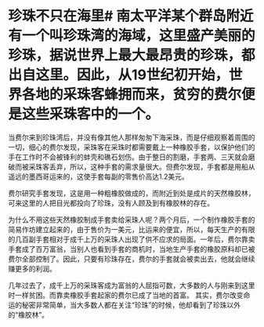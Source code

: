 # 珍珠不只在海里# 南太平洋某个群岛附近有一个叫珍珠湾的海域，这里盛产美丽的珍珠，据说世界上最大最昂贵的珍珠，都出自这里。因此，从19世纪初开始，世界各地的采珠客蜂拥而来，贫穷的费尔便是这些采珠客中的一个。

当费尔来到珍珠湾后，并没有像其他人那样匆匆下海采珠，而是仔细观察着周围的一切，细心的费尔发现，采珠客在采珠时都需要戴上一种橡胶手套，以保护他们的手在工作时不会被锋利的蚌壳和礁石划伤。由于整日的割磨，手套两、三天就会磨破而被采珠客丢弃，所以，这种手套的需求量很大。但费尔发现，手套都是用船从遥远的墨西哥运来的，这使手套每副的零售价高达1.2美元。

费尔研究手套发现，这是用一种粗橡胶做成的，而附近到处是成片的天然橡胶林，可来这里的人把目光都投向了珍珠，没有人顾及到有橡胶林的存在。

为什么不用这些天然橡胶制成手套卖给采珠人呢？两个月后，一个制作橡胶手套的简易作坊建立起来的，由于售价为一美元，比运来的便宜，所以，每天生产的有限的几百副手套相对于成千上万的采珠人出现了供不应求的局面。一年后，费尔靠卖手套成了百万富翁，当别人也看到手套的商机时，当地生产手套的橡胶原料却已被费尔全部控制了。因此，只要有珍珠存在，费尔的手套就会被卖出去，他就会继续赚更多的利润。

几年过去了，成千上万的采珠客成为富翁的人屈指可数，大多数的人与刚来到这里时一样贫困。而靠卖橡胶手套起家的费尔已成了当地的首富。
  其实，费尔改变命运的秘密非常简单，当大多数人都在关注“珍珠”的时候，他却看到了珍珠以外的“橡胶林”。
 